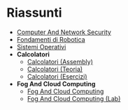 # Riassunti

- [Computer And Network Security](ComputerAndNetworkSecurity.md)
- [Fondamenti di Robotica](FondamentiDiRobotica.md)
- [Sistemi Operativi](SistemiOperativi.md)
- **Calcolatori**
  - [Calcolatori (Assembly)](Calcolatori-Assembly.md)
  - [Calcolatori (Teoria)](Calcolatori-Teoria.md)
  - [Calcolatori (Esercizi)](Calcolatori-Esercizi.md)
- **Fog And Cloud Computing**
  - [Fog And Cloud Computing](FogAndCloud.md)
  - [Fog And Cloud Computing (Lab)](FogAndCloudLab.md)
